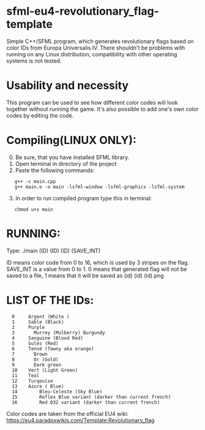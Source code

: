 # sfml-eu4-revolutionary_flag-template
Simple C++/SFML program, which generates revolutionary flags based on color IDs from Europa Universalis IV.
There shouldn't be problems with running on any Linux distribution, compatibility with other operating systems is not tested.

# Usability and necessity
This program can be used to see how different color codes will look together without running the game. It's also possible to add one's own color codes by editing the code.

# Compiling(LINUX ONLY):
0. Be sure, that you have installed SFML library.
1. Open terminal in directory of the project
2. Paste the following commands:
```
   g++ -c main.cpp
   g++ main.o -o main -lsfml-window -lsfml-graphics -lsfml-system
```
3. In order to run compiled program type this in terminal:
```
   chmod u+x main
```

# RUNNING:
Type:
./main (ID) (ID) (ID) (SAVE_INT)
 
ID means color code from 0 to 16, which is used by 3 stripes on the flag.
SAVE_INT is a value from 0 to 1. 0 means that generated flag will not be saved to a file, 1 means that it will be saved as (id) (id) (id).png

# LIST OF THE IDs:
```
  0   	Argent (White )
  1   	Sable (Black)
  2   	Purple
  3  	  Murrey (Mulberry) Burgundy
  4   	Sanguine (Blood Red)
  5   	Gules (Red)
  6   	Tenné (Tawny aka orange)
  7  	  Brown
  8  	  Or (Gold)
  9  	  Dark green
  10   	Vert (Light Green)
  11  	Teal
  12  	Turqouise
  13   	Azure ( Blue)
  14		Bleu-Celeste (Sky Blue)
  15		Reflex Blue variant (darker than current french)
  16		Red 032 variant (darker than current french)
```

Color codes are taken from the official EU4 wiki: https://eu4.paradoxwikis.com/Template:Revolutionary_flag
